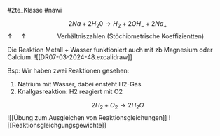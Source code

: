 #2te_Klasse #nawi 

$$2Na + 2H_{2}0 →H_{2}+2OH_{-} +2Na_{+}$$
 ‎‎‎‎‎‎‎ ‎ ‎ ‎ ‎ ‎ ‎ ‎ ‎ ‎ ‎ ‎ ‎‎ ‎ ‎ ‎ ‎ ‎ ‎ ‎ ‎ ‎ ‎ ‎↑ ‎ ‎ ‎ ‎ ‎↑
 ‎ ‎ ‎ ‎ ‎ ‎ ‎ ‎ ‎ ‎ ‎ ‎ ‎ ‎ ‎ ‎ ‎ ‎Verhältniszahlen (Stöchiometrische Koeffizientten)

Die Reaktion Metall + Wasser funktioniert auch mit zb Magnesium oder Calcium.
![[DR07-03-2024-48.excalidraw]]

Bsp: Wir haben zwei Reaktionen gesehen:
1. Natrium mit Wasser, dabei ensteht H2-Gas 
2. Knallgasreaktion: H2 reagiert mit O2 

$$2H_{2}+O_{2}→2H_{2}O$$
![[Übung zum Ausgleichen von Reaktionsgleichungen]]
![[Reaktionsgleichgungsgewichte]]